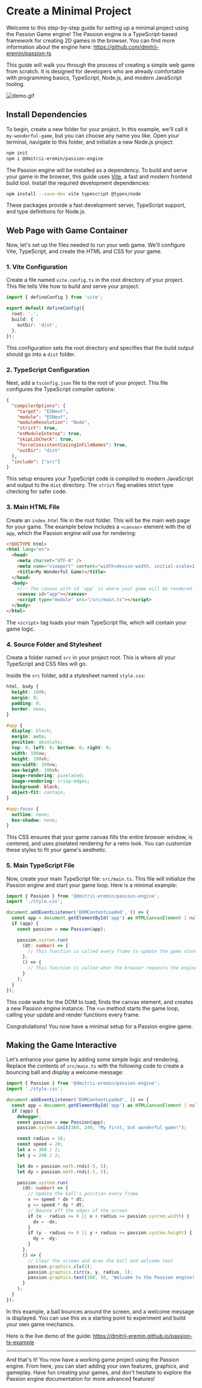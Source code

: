 # Create a Minimal Project

Welcome to this step-by-step guide for setting up a minimal project using the Passion Game engine! The Passion engine is a TypeScript-based framework for creating 2D games in the browser. You can find more information about the engine here: https://github.com/dmitrii-eremin/passion-ts

This guide will walk you through the process of creating a simple web game from scratch. It is designed for developers who are already comfortable with programming basics, TypeScript, Node.js, and modern JavaScript tooling.

![demo.gif](./docs/demo.gif)

## Install Dependencies
To begin, create a new folder for your project. In this example, we'll call it `my-wonderful-game`, but you can choose any name you like. Open your terminal, navigate to this folder, and initialize a new Node.js project:
```bash
npm init
npm i @dmitrii-eremin/passion-engine
```
The Passion engine will be installed as a dependency. To build and serve your game in the browser, this guide uses [Vite](https://vitejs.dev/), a fast and modern frontend build tool. Install the required development dependencies:
```bash
npm install --save-dev vite typescript @types/node
```
These packages provide a fast development server, TypeScript support, and type definitions for Node.js.

## Web Page with Game Container
Now, let's set up the files needed to run your web game. We'll configure Vite, TypeScript, and create the HTML and CSS for your game.

### 1. Vite Configuration
Create a file named `vite.config.ts` in the root directory of your project. This file tells Vite how to build and serve your project:
```ts
import { defineConfig } from 'vite';

export default defineConfig({
  root: '.',
  build: {
    outDir: 'dist',
  },
});
```
This configuration sets the root directory and specifies that the build output should go into a `dist` folder.

### 2. TypeScript Configuration
Next, add a `tsconfig.json` file to the root of your project. This file configures the TypeScript compiler options:
```json
{
  "compilerOptions": {
    "target": "ESNext",
    "module": "ESNext",
    "moduleResolution": "Node",
    "strict": true,
    "esModuleInterop": true,
    "skipLibCheck": true,
    "forceConsistentCasingInFileNames": true,
    "outDir": "dist"
  },
  "include": ["src"]
}
```
This setup ensures your TypeScript code is compiled to modern JavaScript and output to the `dist` directory. The `strict` flag enables strict type checking for safer code.

### 3. Main HTML File
Create an `index.html` file in the root folder. This will be the main web page for your game. The example below includes a `<canvas>` element with the id `app`, which the Passion engine will use for rendering:
```html
<!DOCTYPE html>
<html lang="en">
  <head>
    <meta charset="UTF-8" />
    <meta name="viewport" content="width=device-width, initial-scale=1.0" />
    <title>My Wonderful Game!</title>
  </head>
  <body>
    <!-- The canvas with id 'app' is where your game will be rendered -->
    <canvas id="app"></canvas>
    <script type="module" src="/src/main.ts"></script>
  </body>
</html>
```
The `<script>` tag loads your main TypeScript file, which will contain your game logic.

### 4. Source Folder and Stylesheet
Create a folder named `src` in your project root. This is where all your TypeScript and CSS files will go.

Inside the `src` folder, add a stylesheet named `style.css`:
```css
html, body {
  height: 100%;
  margin: 0;
  padding: 0;
  border: none;
}

#app {
  display: block;
  margin: auto;
  position: absolute;
  top: 0; left: 0; bottom: 0; right: 0;
  width: 100vw;
  height: 100vh;
  max-width: 100vw;
  max-height: 100vh;
  image-rendering: pixelated;
  image-rendering: crisp-edges;
  background: black;
  object-fit: contain;
}

#app:focus {
  outline: none;
  box-shadow: none;
}
```
This CSS ensures that your game canvas fills the entire browser window, is centered, and uses pixelated rendering for a retro look. You can customize these styles to fit your game's aesthetic.

### 5. Main TypeScript File
Now, create your main TypeScript file: `src/main.ts`. This file will initialize the Passion engine and start your game loop. Here is a minimal example:
```ts
import { Passion } from '@dmitrii-eremin/passion-engine';
import './style.css';

document.addEventListener('DOMContentLoaded', () => {
  const app = document.getElementById('app') as HTMLCanvasElement | null;
  if (app) {
    const passion = new Passion(app);

    passion.system.run(
      (dt: number) => {
        // This function is called every frame to update the game state
      },
      () => {
        // This function is called when the browser requests the engine to draw a frame
      }
    );
  }
});
```
This code waits for the DOM to load, finds the canvas element, and creates a new Passion engine instance. The `run` method starts the game loop, calling your update and render functions every frame.

Congratulations! You now have a minimal setup for a Passion engine game.

## Making the Game Interactive
Let's enhance your game by adding some simple logic and rendering. Replace the contents of `src/main.ts` with the following code to create a bouncing ball and display a welcome message:
```ts
import { Passion } from '@dmitrii-eremin/passion-engine';
import './style.css';

document.addEventListener('DOMContentLoaded', () => {
  const app = document.getElementById('app') as HTMLCanvasElement | null;
  if (app) {
    debugger;
    const passion = new Passion(app);
    passion.system.init(360, 240, "My first, but wonderful game!");

    const radius = 16;
    const speed = 20;
    let x = 360 / 2;
    let y = 240 / 2;

    let dx = passion.math.rndi(-5, 5);
    let dy = passion.math.rndi(-5, 5);

    passion.system.run(
      (dt: number) => {
        // Update the ball's position every frame
        x += speed * dx * dt;
        y += speed * dy * dt;
        // Bounce off the edges of the screen
        if (x - radius <= 0 || x + radius >= passion.system.width) {
          dx = -dx;
        }
        if (y - radius <= 0 || y + radius >= passion.system.height) {
          dy = -dy;
        }
      },
      () => {
        // Clear the screen and draw the ball and welcome text
        passion.graphics.cls(2);
        passion.graphics.circ(x, y, radius, 1);
        passion.graphics.text(100, 50, 'Welcome to the Passion engine!', 15);
      }
    );
  }
});
```
In this example, a ball bounces around the screen, and a welcome message is displayed. You can use this as a starting point to experiment and build your own game mechanics.

Here is the live demo of the guide: https://dmitrii-eremin.github.io/passion-ts-example

---

And that's it! You now have a working game project using the Passion engine. From here, you can start adding your own features, graphics, and gameplay. Have fun creating your games, and don't hesitate to explore the Passion engine documentation for more advanced features!